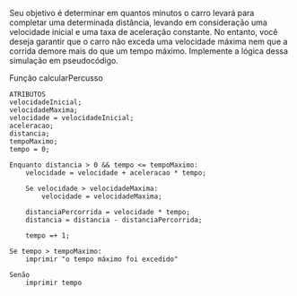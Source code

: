 Seu objetivo é determinar em quantos minutos o carro levará para completar uma determinada distância, levando em consideração uma velocidade inicial e uma taxa de aceleração constante. No entanto, você deseja garantir que o carro não exceda uma velocidade máxima nem que a corrida demore mais do que um tempo máximo. Implemente a lógica dessa simulação em pseudocódigo.

Função calcularPercusso

    ATRIBUTOS
    velocidadeInicial; 
    velocidadeMaxima;
    velocidade = velocidadeInicial;
    aceleracao; 
    distancia;
    tempoMaximo;
    tempo = 0;
    
    Enquanto distancia > 0 && tempo <= tempoMaximo:
        velocidade = velocidade + aceleracao * tempo;
        
        Se velocidade > velocidadeMaxima:
            velocidade = velocidadeMaxima;
        
        distanciaPercorrida = velocidade * tempo;
        distancia = distancia - distanciaPercorrida;
        
        tempo =+ 1;
        
    Se tempo > tempoMaximo:
        imprimir "o tempo máximo foi excedido"
        
    Senão
        imprimir tempo